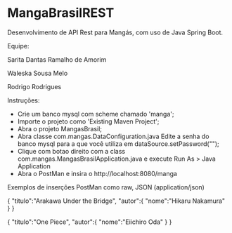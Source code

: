 # MangaBrasilREST
Desenvolvimento de API Rest para Mangás, com uso de Java Spring Boot.

Equipe: 

Sarita Dantas Ramalho de Amorim

Waleska Sousa Melo

Rodrigo Rodrigues

Instruções:
- Crie um banco mysql com scheme chamado 'manga';
- Importe o projeto como 'Existing Maven Project';
- Abra o projeto MangasBrasil;
- Abra classe com.mangas.DataConfiguration.java
  Edite a senha do banco mysql para a que você utiliza em dataSource.setPassword("");
- Clique com botao direito com a class com.mangas.MangasBrasilApplication.java e execute Run As > Java Application
- Abra o PostMan e insira o http://localhost:8080/manga

Exemplos de inserções PostMan como  raw, JSON (application/json)  


{
	"titulo":"Arakawa Under the Bridge",
	"autor":{
		"nome":"Hikaru Nakamura"
	}
}

{
	"titulo":"One Piece",
	"autor":{
		"nome":"Eiichiro Oda"
	}
}

